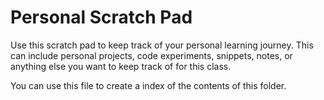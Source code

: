 # Personal Scratch Pad

Use this scratch pad to keep track of your personal learning journey. This can include personal projects, code experiments, snippets, notes, or anything else you want to keep track of for this class.

You can use this file to create a index of the contents of this folder.